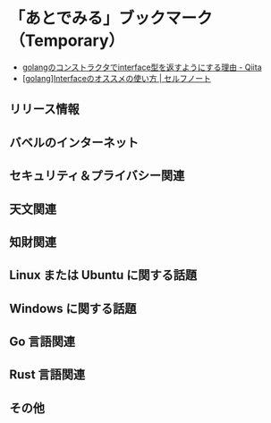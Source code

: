 # 「あとでみる」ブックマーク（Temporary）

- [golangのコンストラクタでinterface型を返すようにする理由 - Qiita](https://qiita.com/asosori2/items/cec7be14c98ce4a59180)
- [[golang]Interfaceのオススメの使い方 | セルフノート](https://selfnote.work/20201123/programming/how-to-use-interface-in-golang/)

## リリース情報


## バベルのインターネット


## セキュリティ＆プライバシー関連


## 天文関連


## 知財関連


## Linux または Ubuntu に関する話題


## Windows に関する話題


## Go 言語関連


## Rust 言語関連


## その他


<!-- eof -->
